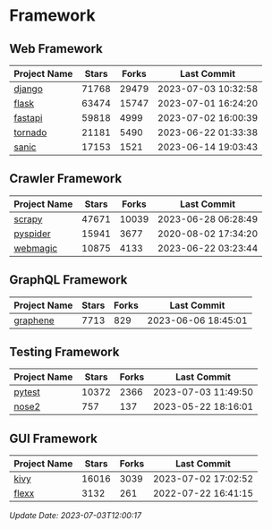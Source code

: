 # Framework

## Web Framework
| Project Name | Stars | Forks | Last Commit |
| ------------ | ----- | ----- | ----------- |
| [django](https://github.com/django/django) | 71768 | 29479 | 2023-07-03 10:32:58 |
| [flask](https://github.com/pallets/flask) | 63474 | 15747 | 2023-07-01 16:24:20 |
| [fastapi](https://github.com/tiangolo/fastapi) | 59818 | 4999 | 2023-07-02 16:00:39 |
| [tornado](https://github.com/tornadoweb/tornado) | 21181 | 5490 | 2023-06-22 01:33:38 |
| [sanic](https://github.com/sanic-org/sanic) | 17153 | 1521 | 2023-06-14 19:03:43 |

## Crawler Framework
| Project Name | Stars | Forks | Last Commit |
| ------------ | ----- | ----- | ----------- |
| [scrapy](https://github.com/scrapy/scrapy) | 47671 | 10039 | 2023-06-28 06:28:49 |
| [pyspider](https://github.com/binux/pyspider) | 15941 | 3677 | 2020-08-02 17:34:20 |
| [webmagic](https://github.com/code4craft/webmagic) | 10875 | 4133 | 2023-06-22 03:23:44 |

## GraphQL Framework
| Project Name | Stars | Forks | Last Commit |
| ------------ | ----- | ----- | ----------- |
| [graphene](https://github.com/graphql-python/graphene) | 7713 | 829 | 2023-06-06 18:45:01 |

## Testing Framework
| Project Name | Stars | Forks | Last Commit |
| ------------ | ----- | ----- | ----------- |
| [pytest](https://github.com/pytest-dev/pytest) | 10372 | 2366 | 2023-07-03 11:49:50 |
| [nose2](https://github.com/nose-devs/nose2) | 757 | 137 | 2023-05-22 18:16:01 |

## GUI Framework
| Project Name | Stars | Forks | Last Commit |
| ------------ | ----- | ----- | ----------- |
| [kivy](https://github.com/kivy/kivy) | 16016 | 3039 | 2023-07-02 17:02:52 |
| [flexx](https://github.com/flexxui/flexx) | 3132 | 261 | 2022-07-22 16:41:15 |

*Update Date: 2023-07-03T12:00:17*